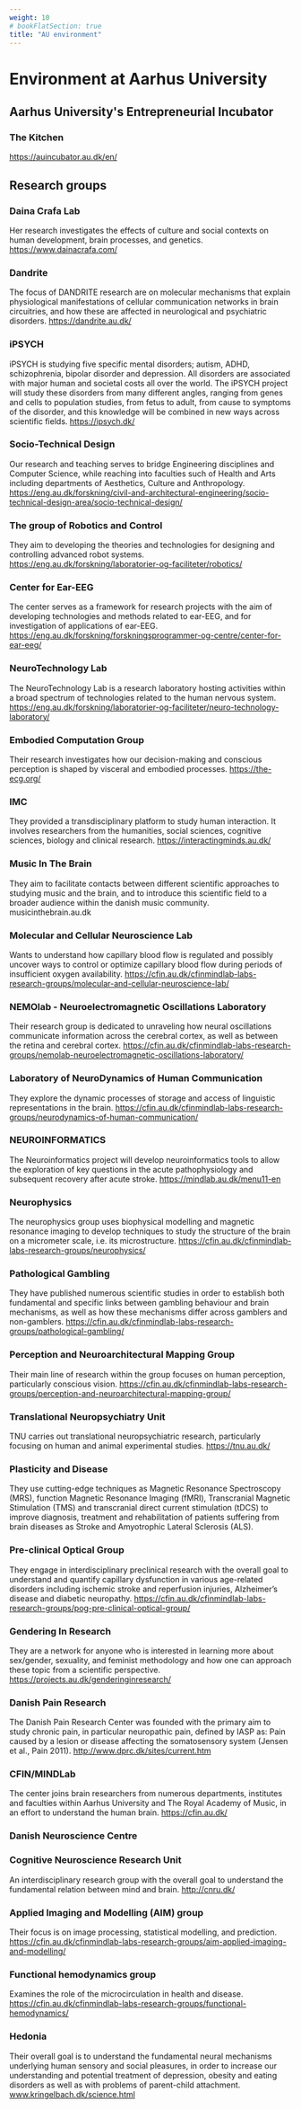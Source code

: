 ```yaml
---
weight: 10
# bookFlatSection: true
title: "AU environment"
---
```


# Environment at Aarhus University

## Aarhus University's Entrepreneurial Incubator
### The Kitchen
https://auincubator.au.dk/en/

## Research groups
### Daina Crafa Lab
Her research investigates the effects of culture and social contexts on human development, brain processes, and genetics.
https://www.dainacrafa.com/

### Dandrite
The focus of DANDRITE research are on molecular mechanisms that explain physiological manifestations of cellular communication networks in brain circuitries, and how these are affected in neurological and psychiatric disorders.
https://dandrite.au.dk/

### iPSYCH
iPSYCH is studying five specific mental disorders; autism, ADHD, schizophrenia, bipolar disorder and depression. All disorders are associated with major human and societal costs all over the world. The iPSYCH project will study these disorders from many different angles, ranging from genes and cells to population studies, from fetus to adult, from cause to symptoms of the disorder, and this knowledge will be combined in new ways across scientific fields.
https://ipsych.dk/

### Socio-Technical Design
Our research and teaching serves to bridge Engineering disciplines and Computer Science, while reaching into faculties such of Health and Arts including departments of Aesthetics, Culture and Anthropology.
https://eng.au.dk/forskning/civil-and-architectural-engineering/socio-technical-design-area/socio-technical-design/

### The group of Robotics and Control
They aim to developing the theories and technologies for designing and controlling advanced robot systems.
https://eng.au.dk/forskning/laboratorier-og-faciliteter/robotics/

### Center for Ear-EEG
The center serves as a framework for research projects with the aim of developing technologies and methods related to ear-EEG, and for investigation of applications of ear-EEG.
https://eng.au.dk/forskning/forskningsprogrammer-og-centre/center-for-ear-eeg/

### NeuroTechnology Lab
The NeuroTechnology Lab is a research laboratory hosting activities within a broad spectrum of technologies related to the human nervous system.
https://eng.au.dk/forskning/laboratorier-og-faciliteter/neuro-technology-laboratory/

### Embodied Computation Group
Their research investigates how our decision-making and conscious perception is shaped by visceral and embodied processes.
https://the-ecg.org/

### IMC
They provided a transdisciplinary platform to study human interaction. It involves researchers from the humanities, social sciences, cognitive sciences, biology and clinical research.
https://interactingminds.au.dk/

### Music In The Brain
They aim to facilitate contacts between different scientific approaches to studying music and the brain, and to introduce this scientific field to a broader audience within the danish music community.
musicinthebrain.au.dk

### Molecular and Cellular Neuroscience Lab
Wants to understand how capillary blood flow is regulated and possibly uncover ways to control or optimize capillary blood flow during periods of insufficient oxygen availability.
https://cfin.au.dk/cfinmindlab-labs-research-groups/molecular-and-cellular-neuroscience-lab/

### NEMOlab - Neuroelectromagnetic Oscillations Laboratory
Their research group is dedicated to unraveling how neural oscillations communicate information across the cerebral cortex, as well as between the retina and cerebral cortex.
https://cfin.au.dk/cfinmindlab-labs-research-groups/nemolab-neuroelectromagnetic-oscillations-laboratory/

### Laboratory of NeuroDynamics of Human Communication
They explore the dynamic processes of storage and access of linguistic representations in the brain.
https://cfin.au.dk/cfinmindlab-labs-research-groups/neurodynamics-of-human-communication/

### NEUROINFORMATICS
The Neuroinformatics project will develop neuroinformatics tools to allow the exploration of key questions in the acute pathophysiology and subsequent recovery after acute stroke.
https://mindlab.au.dk/menu11-en

### Neurophysics
The neurophysics group uses biophysical modelling and magnetic resonance imaging to develop techniques to study the structure of the brain on a micrometer scale, i.e. its microstructure.
https://cfin.au.dk/cfinmindlab-labs-research-groups/neurophysics/

### Pathological Gambling
They have published numerous scientific studies in order to establish both fundamental and specific links between gambling behaviour and brain mechanisms, as well as how these mechanisms differ across gamblers and non-gamblers.
https://cfin.au.dk/cfinmindlab-labs-research-groups/pathological-gambling/

### Perception and Neuroarchitectural Mapping Group
Their main line of research within the group focuses on human perception, particularly conscious vision.
https://cfin.au.dk/cfinmindlab-labs-research-groups/perception-and-neuroarchitectural-mapping-group/

### Translational Neuropsychiatry Unit
TNU carries out translational neuropsychiatric research, particularly focusing on human and animal experimental studies.
https://tnu.au.dk/

### Plasticity and Disease
They use cutting-edge techniques as Magnetic Resonance Spectroscopy (MRS), function Magnetic Resonance Imaging (fMRI), Transcranial Magnetic Stimulation (TMS) and transcranial direct current stimulation (tDCS) to improve diagnosis, treatment and rehabilitation of patients suffering from brain diseases as Stroke and Amyotrophic Lateral Sclerosis (ALS).

### Pre-clinical Optical Group
They engage  in interdisciplinary preclinical research with the overall goal to understand and quantify capillary dysfunction in various age-related disorders including ischemic stroke and reperfusion injuries, Alzheimer’s disease and diabetic neuropathy.
https://cfin.au.dk/cfinmindlab-labs-research-groups/pog-pre-clinical-optical-group/

### Gendering In Research
They are a network for anyone who is interested in learning more about sex/gender, sexuality, and feminist methodology and how one can approach these topic from a scientific perspective.
https://projects.au.dk/genderinginresearch/

### Danish Pain Research 
The Danish Pain Research Center was founded with the primary aim to study chronic pain, in particular neuropathic pain, defined by IASP as: Pain caused by a lesion or disease affecting the somatosensory system (Jensen et al., Pain 2011).
http://www.dprc.dk/sites/current.htm

### CFIN/MINDLab
The center joins brain researchers from numerous departments, institutes and faculties within Aarhus University and The Royal Academy of Music, in an effort to understand the human brain.
https://cfin.au.dk/

### Danish Neuroscience Centre

###  Cognitive Neuroscience Research Unit
An interdisciplinary research group with the overall goal to understand the fundamental relation between mind and brain.
http://cnru.dk/

### Applied Imaging and Modelling (AIM) group
Their focus is on image processing, statistical modelling, and prediction.
https://cfin.au.dk/cfinmindlab-labs-research-groups/aim-applied-imaging-and-modelling/

### Functional hemodynamics group 
Examines the role of the microcirculation in health and disease.
https://cfin.au.dk/cfinmindlab-labs-research-groups/functional-hemodynamics/

### Hedonia
Their overall goal is to understand the fundamental neural mechanisms underlying human sensory and social pleasures, in order to increase our understanding and potential treatment of depression, obesity and eating disorders as well as with problems of parent-child attachment.
www.kringelbach.dk/science.html
